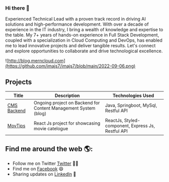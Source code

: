 ### Hi there 👋

Experienced Technical Lead with a proven track record in driving AI solutions and high-performance development. With over a decade of experience in the IT industry, I bring a wealth of knowledge and expertise to the table. My 7+ years of hands-on experience in Full Stack Development, coupled with a specialization in Cloud Computing and DevOps, has enabled me to lead innovative projects and deliver tangible results. Let's connect and explore opportunities to collaborate and drive technological excellence.

![http://blog.merncloud.com](https://github.com/imajs7/imajs7/blob/main/2022-09-06.png)

## Projects

| Title | Description | Technologies Used |
| ------ | ----------- | ----------------- |
| [<a href="https://github.com/imajs7/jsm-blog-backend" target="_blank">CMS Backend</a>](https://github.com/imajs7/jsm-blog-backend) | Ongoing project on Backend for Content Management System (blog) | Java, Springboot, MySql, Restful API |
| [<a href="https://github.com/imajs7/movtips-react-project" target="_blank">MovTips</a>](https://github.com/imajs7/movtips-react-project) | React Js project for showcasing movie catelogue | ReactJs, Styled-component, Express Js, Restful API |

## Find me around the web 🌎: 


- Follow me on Twitter <a href="https://www.twitter.com/imajs7">Twitter</a> ✍🏾
- Find me on <a href="https://facebook.com/imajs7">Facebook</a> 😄
- Sharing updates on <a href="https://www.linkedin.com/in/imajs7/">LinkedIn</a> 💼


<!--
**imajs7/imajs7** is a ✨ _special_ ✨ repository because its `README.md` (this file) appears on your GitHub profile.

Here are some ideas to get you started:

- 🔭 I’m currently working on ...
- 🌱 I’m currently learning ...
- 👯 I’m looking to collaborate on ...
- 🤔 I’m looking for help with ...
- 💬 Ask me about ...
- 📫 How to reach me: ...
- 😄 Pronouns: ...
- ⚡ Fun fact: ...
-->
